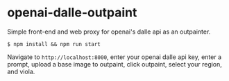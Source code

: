 # openai-dalle-outpaint

Simple front-end and web proxy for openai's dalle api as an outpainter.

`$ npm install && npm run start`

Navigate to `http://localhost:8000`, enter your openai dalle api key, enter a prompt, upload a base image to outpaint, click outpaint, select your region, and viola.
